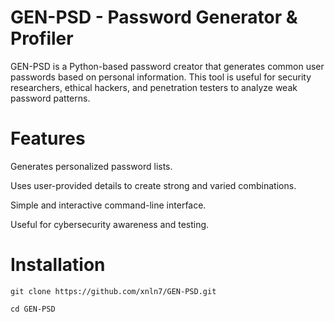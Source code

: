 # GEN-PSD - Password Generator & Profiler

GEN-PSD is a Python-based password creator that generates common user passwords based on personal information. This tool is useful for security researchers, ethical hackers, and penetration testers to analyze weak password patterns.

# Features
Generates personalized password lists.

Uses user-provided details to create strong and varied combinations.

Simple and interactive command-line interface.

Useful for cybersecurity awareness and testing.


# Installation

`git clone https://github.com/xnln7/GEN-PSD.git`

`cd GEN-PSD`
